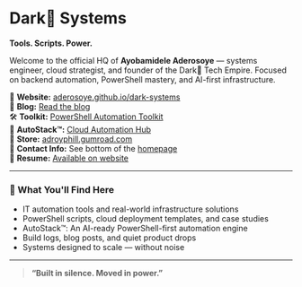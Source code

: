 # Dark👣 Systems
**Tools. Scripts. Power.**

Welcome to the official HQ of **Ayobamidele Aderosoye** — systems engineer, cloud strategist, and founder of the Dark👣 Tech Empire. Focused on backend automation, PowerShell mastery, and AI-first infrastructure.

🔗 **Website:** [aderosoye.github.io/dark-systems](https://aderosoye.github.io/dark-systems)  
📝 **Blog:** [Read the blog](https://aderosoye.github.io/dark-systems/blog.html)  
🛠️ **Toolkit:** [PowerShell Automation Toolkit](https://adroyphill.gumroad.com/l/powershell-automation-toolkit)  
🚀 **AutoStack™:** [Cloud Automation Hub](https://aderosoye.github.io/dark-systems/projects/autostack.html)  
🛒 **Store:** [adroyphill.gumroad.com](https://adroyphill.gumroad.com)  
📧 **Contact Info:** See bottom of the [homepage](https://aderosoye.github.io/dark-systems)  
📂 **Resume:** [Available on website](https://aderosoye.github.io/dark-systems)

---

### 🧠 What You'll Find Here
- IT automation tools and real-world infrastructure solutions
- PowerShell scripts, cloud deployment templates, and case studies
- AutoStack™: An AI-ready PowerShell-first automation engine
- Build logs, blog posts, and quiet product drops
- Systems designed to scale — without noise

---

> **“Built in silence. Moved in power.”**

